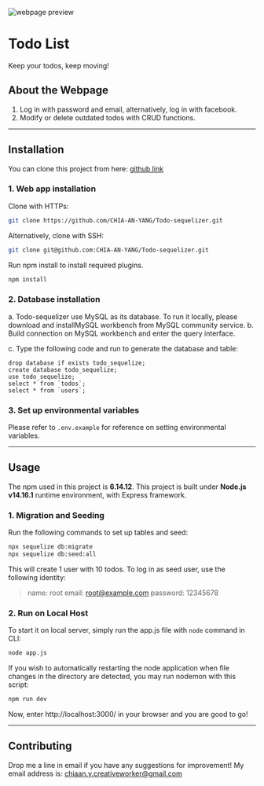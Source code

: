 ![webpage preview](https://user-images.githubusercontent.com/71560280/121545114-ceb8d400-ca3c-11eb-8098-5ee1fac22ab3.JPG)
# Todo List
Keep your todos, keep moving!

## About the Webpage
1. Log in with password and email, alternatively, log in with facebook.
2. Modify or delete outdated todos with CRUD functions.

---

## Installation

You can clone this project from here: [github link](https://github.com/CHIA-AN-YANG/Todo-sequelizer.git)
### 1. Web app installation
Clone with HTTPs:

```bash
git clone https://github.com/CHIA-AN-YANG/Todo-sequelizer.git
```
Alternatively, clone with SSH:
```bash
git clone git@github.com:CHIA-AN-YANG/Todo-sequelizer.git
```
Run npm install to install required plugins.

```bash
npm install
```
### 2. Database installation
  a. Todo-sequelizer use MySQL as its database. To run it locally, please download and installMySQL workbench from MySQL community service.
  b. Build connection on MySQL workbench and enter the query interface.
  
  c. Type the following code and run to generate the database and table:
  ```MySQL
  drop database if exists todo_sequelize;
  create database todo_sequelize;
  use todo_sequelize;
  select * from `todos`;
  select * from `users`;
  ```

### 3. Set up environmental variables
Please refer to `.env.example` for reference on setting environmental variables.

---

## Usage
The npm used in this project is **6.14.12**. This project is built under **Node.js v14.16.1** runtime environment, with Express framework.

### 1. Migration and Seeding
Run the following commands to set up tables and seed:
```bash
npx sequelize db:migrate
npx sequelize db:seed:all
```
This will create 1 user with 10 todos. To log in as seed user, use the following identity:
> name: root
> email: root@example.com
> password: 12345678

### 2. Run on Local Host
To start it on local server, simply run the app.js file with `node` command in CLI:
```bash
node app.js
```
If you wish to automatically restarting the node application when file changes in the directory are detected, you may run nodemon with this script:
```bash
npm run dev
```
Now, enter http://localhost:3000/ in your browser and you are good to go!


---

## Contributing
Drop me a line in email if you have any suggestions for improvement! My email address is: chiaan.y.creativeworker@gmail.com

